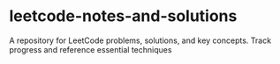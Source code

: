 # leetcode-notes-and-solutions
A repository for LeetCode problems, solutions, and key concepts. Track progress and reference essential techniques
